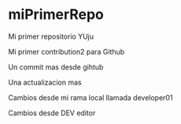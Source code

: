 # miPrimerRepo

Mi primer repositorio YUju

Mi primer contribution2 para Github

Un commit mas desde gihtub

Una actualizacion mas

Cambios desde mi rama local llamada developer01

Cambios desde DEV editor